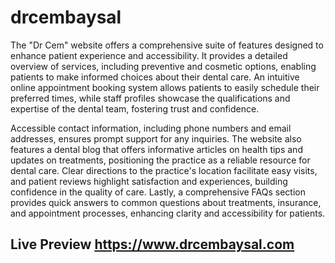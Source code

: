 # drcembaysal

The "Dr Cem" website offers a comprehensive suite of features designed to enhance patient experience and accessibility. It provides a detailed overview of services, including preventive and cosmetic options, enabling patients to make informed choices about their dental care. An intuitive online appointment booking system allows patients to easily schedule their preferred times, while staff profiles showcase the qualifications and expertise of the dental team, fostering trust and confidence.

Accessible contact information, including phone numbers and email addresses, ensures prompt support for any inquiries. The website also features a dental blog that offers informative articles on health tips and updates on treatments, positioning the practice as a reliable resource for dental care. Clear directions to the practice's location facilitate easy visits, and patient reviews highlight satisfaction and experiences, building confidence in the quality of care. Lastly, a comprehensive FAQs section provides quick answers to common questions about treatments, insurance, and appointment processes, enhancing clarity and accessibility for patients.

## Live Preview https://www.drcembaysal.com
